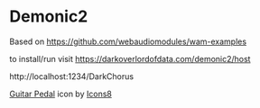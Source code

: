 # Demonic2

Based on https://github.com/webaudiomodules/wam-examples


to install/run visit https://darkoverlordofdata.com/demonic2/host

http://localhost:1234/DarkChorus


<a target="_blank" href="https://icons8.com/icon/KOQ7pzrYQxh0/guitar-pedal">Guitar Pedal</a> icon by <a target="_blank" href="https://icons8.com">Icons8</a>
